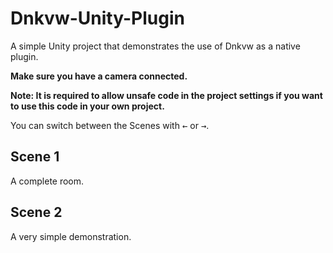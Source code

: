 # Dnkvw-Unity-Plugin

A simple Unity project that demonstrates the use of Dnkvw as a native plugin.

**Make sure you have a camera connected.**

**Note: It is required to allow unsafe code in the project settings 
if you want to use this code in your own project.**

You can switch between the Scenes with <kbd>&larr;</kbd> or <kbd>&rarr;</kbd>.

## Scene 1
A complete room.

## Scene 2
A very simple demonstration.

